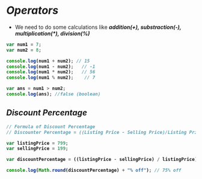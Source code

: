 # _Operators_
- We need to do some calculations like **_addition(+), substraction(-), multiplication(*), division(%)_**

<b>

```javascript
var num1 = 7;
var num2 = 8;

console.log(num1 + num2); // 15
console.log(num1 - num2);   // -1
console.log(num1 * num2);   // 56
console.log(num1 % num2);    // 7

var ans = num1 > num2;
console.log(ans); //false (boolean)
```
</b>

## _Discount Percentage_

<b>

```javascript
// Formula of Discount Percentage
// Discounter Percentage = ((Listing Price - Selling Price)/Listing Price)*100

var listingPrice = 799;
var sellingPrice = 199;

var discountPercentage = ((listingPrice - sellingPrice) / listingPrice) * 100;

console.log(Math.round(discountPercentage) + "% off"); // 75% off
```
</b>

